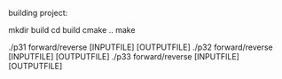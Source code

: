 building project:

mkdir build 
cd build
cmake ..
make

./p31 forward/reverse [INPUTFILE] [OUTPUTFILE]
./p32 forward/reverse [INPUTFILE] [OUTPUTFILE]
./p33 forward/reverse [INPUTFILE] [OUTPUTFILE]
